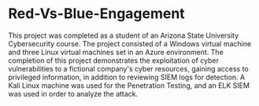 # Red-Vs-Blue-Engagement

This project was completed as a student of an Arizona State University Cybersecurity course.  The project consisted of a Windows virtual machine and three Linux virtual machines set in an Azure environment. The completion of this project demonstrates the exploitation of cyber vulnerabilities to a fictional company's cyber resources, gaining access to privileged information, in addition to reviewing SIEM logs for detection. A Kali Linux machine was used for the Penetration Testing, and an ELK SIEM was used in order to analyze the attack.
